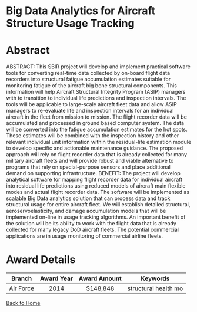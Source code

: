 
Big Data Analytics for Aircraft Structure Usage Tracking
========================================================

# Abstract


ABSTRACT:  This SBIR project will develop and implement practical software tools for converting real-time data collected by on-board flight data recorders into structural fatigue accumulation estimates suitable for monitoring fatigue of the aircraft big bone structural components. This information will help Aircraft Structural Integrity Program (ASIP) managers with to transition to individual life predictions and inspection intervals. The tools will be applicable to large-scale aircraft fleet data and allow ASIP managers to re-evaluate life and inspection intervals for an individual aircraft in the fleet from mission to mission. The flight recorder data will be accumulated and processed in ground based computer system. The data will be converted into the fatigue accumulation estimates for the hot spots. These estimates will be combined with the inspection history and other relevant individual unit information within the residual-life estimation module to develop specific and actionable maintenance guidance. The proposed approach will rely on  flight recorder data that is already collected for many military aircraft fleets and will provide robust and viable alternative to programs that rely on special-purpose sensors and place additional demand on supporting infrastructure.  BENEFIT:  The project will develop analytical software for mapping flight recorder data for individual aircraft into residual life predictions using reduced models of aircraft main flexible modes and actual flight recorder data. The software will be implemented as scalable Big Data analytics solution that can process data and track structural usage for entire aircraft fleet. We will establish detailed structural, aeroservoelasticity, and damage accumulation models that will be implemented on-line in usage tracking algorithms. An important benefit of the solution will be its ability to work with the flight data that is already collected for many legacy DoD aircraft fleets. The potential commercial applications are in usage monitoring of commercial airline fleets.  

# Award Details

|Branch|Award Year|Award Amount|Keywords|
| :---: | :---: | :---: | :---: |
|Air Force|2014|$148,848|structural health mo|
  
  


[Back to Home](https://github.com/chrischow/dod_sbir_awards/DJ/#1345)